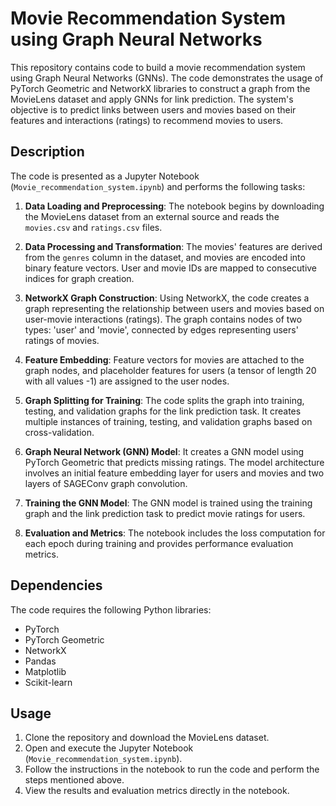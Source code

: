 # Movie Recommendation System using Graph Neural Networks

This repository contains code to build a movie recommendation system using Graph Neural Networks (GNNs). The code demonstrates the usage of PyTorch Geometric and NetworkX libraries to construct a graph from the MovieLens dataset and apply GNNs for link prediction. The system's objective is to predict links between users and movies based on their features and interactions (ratings) to recommend movies to users.

## Description

The code is presented as a Jupyter Notebook (`Movie_recommendation_system.ipynb`) and performs the following tasks:

1. **Data Loading and Preprocessing**: The notebook begins by downloading the MovieLens dataset from an external source and reads the `movies.csv` and `ratings.csv` files.

2. **Data Processing and Transformation**: The movies' features are derived from the `genres` column in the dataset, and movies are encoded into binary feature vectors. User and movie IDs are mapped to consecutive indices for graph creation.

3. **NetworkX Graph Construction**: Using NetworkX, the code creates a graph representing the relationship between users and movies based on user-movie interactions (ratings). The graph contains nodes of two types: 'user' and 'movie', connected by edges representing users' ratings of movies.

4. **Feature Embedding**: Feature vectors for movies are attached to the graph nodes, and placeholder features for users (a tensor of length 20 with all values -1) are assigned to the user nodes.

5. **Graph Splitting for Training**: The code splits the graph into training, testing, and validation graphs for the link prediction task. It creates multiple instances of training, testing, and validation graphs based on cross-validation.

6. **Graph Neural Network (GNN) Model**: It creates a GNN model using PyTorch Geometric that predicts missing ratings. The model architecture involves an initial feature embedding layer for users and movies and two layers of SAGEConv graph convolution.

7. **Training the GNN Model**: The GNN model is trained using the training graph and the link prediction task to predict movie ratings for users.

8. **Evaluation and Metrics**: The notebook includes the loss computation for each epoch during training and provides performance evaluation metrics.

## Dependencies

The code requires the following Python libraries:

- PyTorch
- PyTorch Geometric
- NetworkX
- Pandas
- Matplotlib
- Scikit-learn

## Usage

1. Clone the repository and download the MovieLens dataset.
2. Open and execute the Jupyter Notebook (`Movie_recommendation_system.ipynb`).
3. Follow the instructions in the notebook to run the code and perform the steps mentioned above.
4. View the results and evaluation metrics directly in the notebook.


